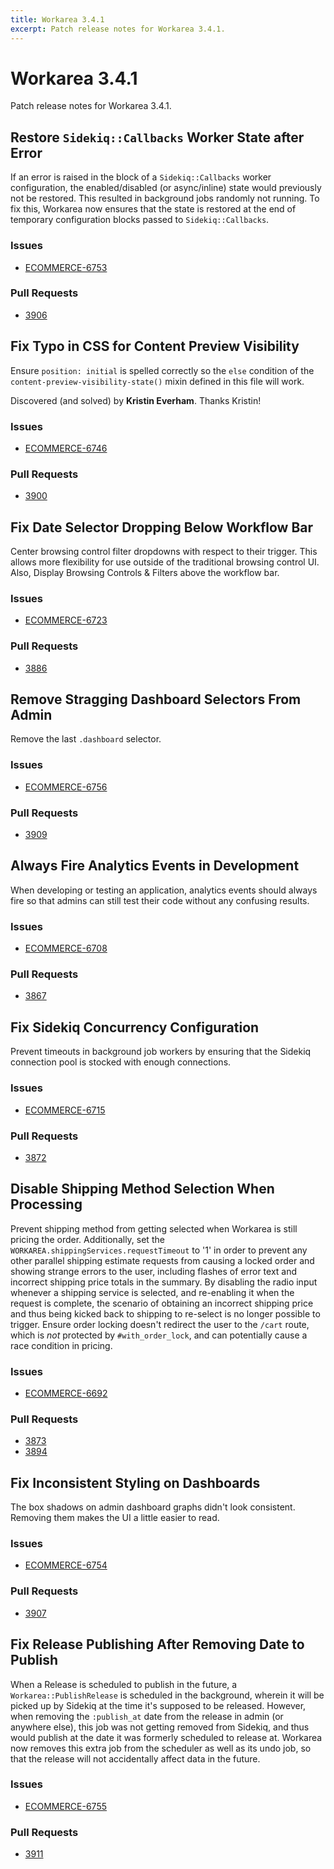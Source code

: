 ```yaml
---
title: Workarea 3.4.1
excerpt: Patch release notes for Workarea 3.4.1.
---
```


# Workarea 3.4.1

Patch release notes for Workarea 3.4.1.

## Restore `Sidekiq::Callbacks` Worker State after Error

If an error is raised in the block of a `Sidekiq::Callbacks` worker
configuration, the enabled/disabled (or async/inline) state would previously
not be restored. This resulted in background jobs randomly not running.
To fix this, Workarea now ensures that the state is restored at the end
of temporary configuration blocks passed to `Sidekiq::Callbacks`.

### Issues

- [ECOMMERCE-6753](https://jira.tools.weblinc.com/browse/ECOMMERCE-6753)

### Pull Requests

- [3906](https://stash.tools.weblinc.com/projects/WL/repos/workarea/pull-requests/3906/overview)

## Fix Typo in CSS for Content Preview Visibility

Ensure `position: initial` is spelled correctly so the `else` condition
of the `content-preview-visibility-state()` mixin defined in this file
will work.

Discovered (and solved) by **Kristin Everham**. Thanks Kristin!

### Issues

- [ECOMMERCE-6746](https://jira.tools.weblinc.com/browse/ECOMMERCE-6746)

### Pull Requests

- [3900](https://stash.tools.weblinc.com/projects/WL/repos/workarea/pull-requests/3900/overview)

## Fix Date Selector Dropping Below Workflow Bar

Center browsing control filter dropdowns with respect to their trigger.
This allows more flexibility for use outside of the traditional browsing
control UI. Also, Display Browsing Controls & Filters above the workflow
bar.

### Issues

- [ECOMMERCE-6723](https://jira.tools.weblinc.com/browse/ECOMMERCE-6723)

### Pull Requests

- [3886](https://stash.tools.weblinc.com/projects/WL/repos/workarea/pull-requests/3886/overview)

## Remove Stragging Dashboard Selectors From Admin

Remove the last `.dashboard` selector.

### Issues

- [ECOMMERCE-6756](https://jira.tools.weblinc.com/browse/ECOMMERCE-6756)

### Pull Requests

- [3909](https://stash.tools.weblinc.com/projects/WL/repos/workarea/pull-requests/3909/overview)

## Always Fire Analytics Events in Development

When developing or testing an application, analytics events should
always fire so that admins can still test their code without any
confusing results.

### Issues

- [ECOMMERCE-6708](https://jira.tools.weblinc.com/browse/ECOMMERCE-6708)

### Pull Requests

- [3867](https://stash.tools.weblinc.com/projects/WL/repos/workarea/pull-requests/3867/overview)

## Fix Sidekiq Concurrency Configuration

Prevent timeouts in background job workers by ensuring that the Sidekiq
connection pool is stocked with enough connections.

### Issues

- [ECOMMERCE-6715](https://jira.tools.weblinc.com/browse/ECOMMERCE-6715)

### Pull Requests

- [3872](https://stash.tools.weblinc.com/projects/WL/repos/workarea/pull-requests/3872/overview)

## Disable Shipping Method Selection When Processing

Prevent shipping method from getting selected when Workarea is still
pricing the order. Additionally, set the `WORKAREA.shippingServices.requestTimeout`
to '1' in order to prevent any other parallel shipping estimate requests from
causing a locked order and showing strange errors to the user, including
flashes of error text and incorrect shipping price totals in the
summary. By disabling the radio input whenever a shipping service is
selected, and re-enabling it when the request is complete, the scenario
of obtaining an incorrect shipping price and thus being kicked back to
shipping to re-select is no longer possible to trigger. Ensure order locking
doesn't redirect the user to the `/cart` route, which is _not_ protected by
`#with_order_lock`, and can potentially cause a race condition in pricing.

### Issues

- [ECOMMERCE-6692](https://jira.tools.weblinc.com/browse/ECOMMERCE-6692)

### Pull Requests

- [3873](https://stash.tools.weblinc.com/projects/WL/repos/workarea/pull-requests/3873/overview)
- [3894](https://stash.tools.weblinc.com/projects/WL/repos/workarea/pull-requests/3894/overview)

## Fix Inconsistent Styling on Dashboards

The box shadows on admin dashboard graphs didn't look consistent.
Removing them makes the UI a little easier to read.

### Issues

- [ECOMMERCE-6754](https://jira.tools.weblinc.com/browse/ECOMMERCE-6754)

### Pull Requests

- [3907](https://stash.tools.weblinc.com/projects/WL/repos/workarea/pull-requests/3907/overview)

## Fix Release Publishing After Removing Date to Publish

When a Release is scheduled to publish in the future, a
`Workarea::PublishRelease` is scheduled in the background, wherein it
will be picked up by Sidekiq at the time it's supposed to be released.
However, when removing the `:publish_at` date from the release in admin
(or anywhere else), this job was not getting removed from Sidekiq, and
thus would publish at the date it was formerly scheduled to release at.
Workarea now removes this extra job from the scheduler as well as its
undo job, so that the release will not accidentally affect data in the
future.

### Issues

- [ECOMMERCE-6755](https://jira.tools.weblinc.com/browse/ECOMMERCE-6755)

### Pull Requests

- [3911](https://stash.tools.weblinc.com/projects/WL/repos/workarea/pull-requests/3911/overview)
